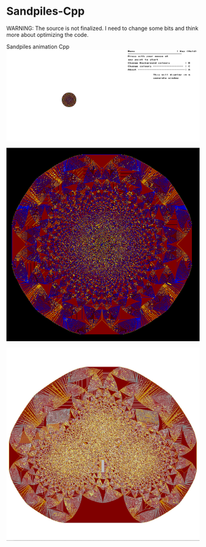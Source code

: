 # Sandpiles-Cpp
WARNING: The source is not finalized. I need to change some bits and think more about optimizing the code.

Sandpiles animation Cpp
 ![alt text](https://github.com/Ahmed-alkharusi/Sandpiles-Cpp/blob/master/Capture1.PNG)
 
 ![alt text](https://github.com/Ahmed-alkharusi/Sandpiles-Cpp/blob/master/Screenshot%20(20).png)

 ![alt text](https://github.com/Ahmed-alkharusi/Sandpiles-Cpp/blob/master/Screenshot%20(25).png)
